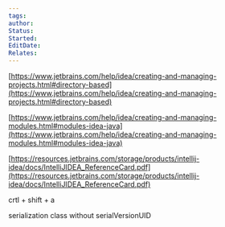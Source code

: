 ```yaml
---
tags: 
author: 
Status: 
Started: 
EditDate: 
Relates:
---
```

[https://www.jetbrains.com/help/idea/creating-and-managing-projects.html#directory-based](https://www.jetbrains.com/help/idea/creating-and-managing-projects.html#directory-based)  
  
  
[https://www.jetbrains.com/help/idea/creating-and-managing-modules.html#modules-idea-java](https://www.jetbrains.com/help/idea/creating-and-managing-modules.html#modules-idea-java)  
  
  
[https://resources.jetbrains.com/storage/products/intellij-idea/docs/IntelliJIDEA_ReferenceCard.pdf](https://resources.jetbrains.com/storage/products/intellij-idea/docs/IntelliJIDEA_ReferenceCard.pdf)



crtl + shift + a

serialization class without serialVersionUID